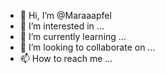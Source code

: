 - 👋 Hi, I’m @Maraaapfel
- 👀 I’m interested in ...
- 🌱 I’m currently learning ...
- 💞️ I’m looking to collaborate on ...
- 📫 How to reach me ...

<!---
Maraaapfel/Maraaapfel is a ✨ special ✨ repository because its `README.md` (this file) appears on your GitHub profile.
You can click the Preview link to take a look at your changes.
--->
